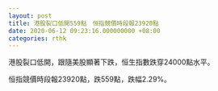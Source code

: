 ```yaml
---
layout: post
title: 港股裂口低開559點　恒指競價時段報23920點
date: 2020-06-12 09:23:16.000000000 +08:00
categories: rthk
---
```


港股裂口低開，跟隨美股顯著下跌，恒生指數跌穿24000點水平。

恒指競價時段報23920點，跌559點，跌幅2.29%。
